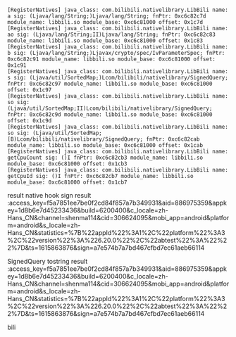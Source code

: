 ```

[RegisterNatives] java_class: com.bilibili.nativelibrary.LibBili name: a sig: (Ljava/lang/String;)Ljava/lang/String; fnPtr: 0xc6c82c7d module_name: libbili.so module_base: 0xc6c81000 offset: 0x1c7d
[RegisterNatives] java_class: com.bilibili.nativelibrary.LibBili name: ao sig: (Ljava/lang/String;II)Ljava/lang/String; fnPtr: 0xc6c82c83 module_name: libbili.so module_base: 0xc6c81000 offset: 0x1c83
[RegisterNatives] java_class: com.bilibili.nativelibrary.LibBili name: b sig: (Ljava/lang/String;)Ljavax/crypto/spec/IvParameterSpec; fnPtr: 0xc6c82c91 module_name: libbili.so module_base: 0xc6c81000 offset: 0x1c91
[RegisterNatives] java_class: com.bilibili.nativelibrary.LibBili name: s sig: (Ljava/util/SortedMap;)Lcom/bilibili/nativelibrary/SignedQuery; fnPtr: 0xc6c82c97 module_name: libbili.so module_base: 0xc6c81000 offset: 0x1c97
[RegisterNatives] java_class: com.bilibili.nativelibrary.LibBili name: so sig: (Ljava/util/SortedMap;II)Lcom/bilibili/nativelibrary/SignedQuery; fnPtr: 0xc6c82c9d module_name: libbili.so module_base: 0xc6c81000 offset: 0x1c9d
[RegisterNatives] java_class: com.bilibili.nativelibrary.LibBili name: so sig: (Ljava/util/SortedMap;[B)Lcom/bilibili/nativelibrary/SignedQuery; fnPtr: 0xc6c82cab module_name: libbili.so module_base: 0xc6c81000 offset: 0x1cab
[RegisterNatives] java_class: com.bilibili.nativelibrary.LibBili name: getCpuCount sig: ()I fnPtr: 0xc6c82cb3 module_name: libbili.so module_base: 0xc6c81000 offset: 0x1cb3
[RegisterNatives] java_class: com.bilibili.nativelibrary.LibBili name: getCpuId sig: ()I fnPtr: 0xc6c82cb7 module_name: libbili.so module_base: 0xc6c81000 offset: 0x1cb7
```

result native hook  sign result :access_key=f5a7851ee7be0f2cd84f857a7b349931&aid=886975359&appkey=1d8b6e7d45233436&build=6200400&c_locale=zh-Hans_CN&channel=shenma114&cid=306624095&mobi_app=android&platform=android&s_locale=zh-Hans_CN&statistics=%7B%22appId%22%3A1%2C%22platform%22%3A3%2C%22version%22%3A%226.20.0%22%2C%22abtest%22%3A%22%22%7D&ts=1615863876&sign=a7e574b7a7bd467cfbd7ec61aeb66114

SignedQuery tostring  result :access_key=f5a7851ee7be0f2cd84f857a7b349931&aid=886975359&appkey=1d8b6e7d45233436&build=6200400&c_locale=zh-Hans_CN&channel=shenma114&cid=306624095&mobi_app=android&platform=android&s_locale=zh-Hans_CN&statistics=%7B%22appId%22%3A1%2C%22platform%22%3A3%2C%22version%22%3A%226.20.0%22%2C%22abtest%22%3A%22%22%7D&ts=1615863876&sign=a7e574b7a7bd467cfbd7ec61aeb66114

bili


